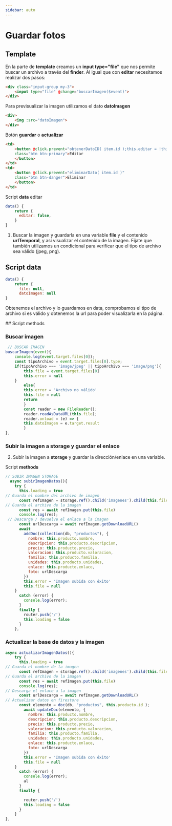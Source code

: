```yaml
---
sidebar: auto
---
```


# Guardar fotos

## Template

En la parte de **template** creamos un **input type="file"** que nos permite buscar un archivo a través del **finder**. Al igual que con **editar** necesitamos realizar dos pasos:

```html
<div class="input-group my-3">
    <input type="file" @change="buscarImagen($event)">
</div>
```
Para previsualizar la imagen utilizamos el dato **datoImagen** 
```html
<div>
    <img :src="datoImagen">
</div>
```
Botón **guardar** o **actualizar**
```html
<td>
    <button @click.prevent="obtenerDatoID( item.id );this.editar = !this.editar;" 
    class="btn btn-primary">Editar
    </button>
</td>
<td>
    <button @click.prevent="eliminarDato( item.id )" 
    class="btn btn-danger">Eliminar
    </button>
</td>
```
Script **data** editar

```js
data() {
    return {
      editar: false,
    }
}
```


1. Buscar la imagen y guardarla en una variable **file** y el contenido **urlTemporal**, y así visualizar el contenido de la imagen. Fíjate que también utilizamos un condicional para verificar que el tipo de archivo sea válido (jpeg, png). 



## Script **data**

```js
data() {
    return {
      file: null,
      datoImagen: null
}
```
Obtenemos el archivo y lo guardamos en data, comprobamos el tipo de archivo si es válido y obtenemos la url para poder visualizarla en la página.

## Script methods

### Buscar imagen

```js
 // BUSCAR IMAGEN
buscarImagen(event){
    console.log(event.target.files[0]);
    const tipoArchivo = event.target.files[0].type;
    if(tipoArchivo === 'image/jpeg' || tipoArchivo === 'image/png'){
        this.file = event.target.files[0]
        this.error = null
    }
        else{
        this.error = 'Archivo no válido'
        this.file = null
        return 
        }
        const reader = new FileReader();
        reader.readAsDataURL(this.file);
        reader.onload = (e) => {
        this.datoImagen = e.target.result
        }
},
```

### Subir la imagen a storage y guardar el enlace

2. Subir la imagen a **storage** y guardar la dirección/enlace en una variable.

Script **methods**

```js
// SUBIR IMAGEN STORAGE
  async subirImagenDatos(){
    try {
      this.loading = true
// Guarda el nombre del archivo de imagen
      const refImagen = storage.ref().child('imagenes').child(this.file.name)
// Guarda el archivo de la imagen
      const res = await refImagen.put(this.file)
      console.log(res);
 // Descarga / devuelve el enlace a la imagen     
      const urlDescarga = await refImagen.getDownloadURL()
      await 
        addDoc(collection(db, "productos"), {
          nombre: this.producto.nombre,
          descripcion: this.producto.descripcion,
          precio: this.producto.precio,
          valoracion: this.producto.valoracion,
          familia: this.producto.familia,
          unidades: this.producto.unidades,
          enlace: this.producto.enlace,
          foto: urlDescarga
        })
        this.error = 'Imagen subida con éxito'
        this.file = null
    } 
      catch (error) {
        console.log(error);
      } 
      finally {
        router.push('/')
        this.loading = false
      }
    },
```
### Actualizar la base de datos y la imagen

```js
async actualizarImagenDatos(){
    try {
      this.loading = true
// Guarda el nombre de la imagen
      const refImagen = storage.ref().child('imagenes').child(this.file.name)
// Guarda el archivo de la imagen
      const res = await refImagen.put(this.file)
      console.log(res);
// Descarga el enlace a la imagen
      const urlDescarga = await refImagen.getDownloadURL()
// Actualizar datos en firestore
      const elemento = doc(db, "productos", this.producto.id );
        await updateDoc(elemento, {
          nombre: this.producto.nombre,
          descripcion: this.producto.descripcion,
          precio: this.producto.precio,
          valoracion: this.producto.valoracion,
          familia: this.producto.familia,
          unidades: this.producto.unidades,
          enlace: this.producto.enlace,
          foto: urlDescarga
        })
        this.error = 'Imagen subida con éxito'
        this.file = null
    } 
      catch (error) {
        console.log(error);
        al
      } 
      finally {

        router.push('/')
        this.loading = false
      }
    }        
},
```       